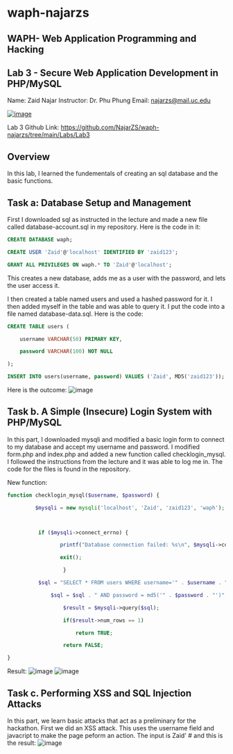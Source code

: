 # waph-najarzs 
## WAPH- Web Application Programming and Hacking 
## Lab 3 - Secure Web Application Development in PHP/MySQL
Name: Zaid Najar 
Instructor: Dr. Phu Phung
Email: najarzs@mail.uc.edu

[![image](https://github.com/NajarZS/waph-najarzs/assets/169232307/7efdc406-f5ce-4fbb-80fc-cfe00133c98c)](https://private-user-images.githubusercontent.com/169232307/332916820-7efdc406-f5ce-4fbb-80fc-cfe00133c98c.png?jwt=eyJhbGciOiJIUzI1NiIsInR5cCI6IkpXVCJ9.eyJpc3MiOiJnaXRodWIuY29tIiwiYXVkIjoicmF3LmdpdGh1YnVzZXJjb250ZW50LmNvbSIsImtleSI6ImtleTUiLCJleHAiOjE3MTY0MTUxMjMsIm5iZiI6MTcxNjQxNDgyMywicGF0aCI6Ii8xNjkyMzIzMDcvMzMyOTE2ODIwLTdlZmRjNDA2LWY1Y2UtNGZiYi04MGZjLWNmZTAwMTMzYzk4Yy5wbmc_WC1BbXotQWxnb3JpdGhtPUFXUzQtSE1BQy1TSEEyNTYmWC1BbXotQ3JlZGVudGlhbD1BS0lBVkNPRFlMU0E1M1BRSzRaQSUyRjIwMjQwNTIyJTJGdXMtZWFzdC0xJTJGczMlMkZhd3M0X3JlcXVlc3QmWC1BbXotRGF0ZT0yMDI0MDUyMlQyMTUzNDNaJlgtQW16LUV4cGlyZXM9MzAwJlgtQW16LVNpZ25hdHVyZT04MTIxYTU4YzUwYjYyYzAwNmMxNjcyZTg3MTFlNTdhZWU5ZWZiMWZiY2YwNmI3M2UzYTJiNjkxMTdkZTcyM2M1JlgtQW16LVNpZ25lZEhlYWRlcnM9aG9zdCZhY3Rvcl9pZD0wJmtleV9pZD0wJnJlcG9faWQ9MCJ9.KkBr_xzTTFJNVcUA1LYnh_42ldA2tX1KxMRDfHYd_Qs)

Lab 3 Github Link: https://github.com/NajarZS/waph-najarzs/tree/main/Labs/Lab3

## Overview

In this lab, I learned the fundementals of creating an sql database and the basic functions. 

## Task a: Database Setup and Management

First I downloaded sql as instructed in the lecture and made a new file called database-account.sql in my repository. Here is the code in it: 

``` sql
CREATE DATABASE waph;

CREATE USER 'Zaid'@'localhost' IDENTIFIED BY 'zaid123';

GRANT ALL PRIVILEGES ON waph.* TO 'Zaid'@'localhost';
```
This creates a new database, adds me as a user with the password, and lets the user access it. 

I then created a table named users and used a hashed password for it. I then added myself in the table and was able to query it. I put the code into a file named database-data.sql.
Here is the code: 

``` sql
CREATE TABLE users (

    username VARCHAR(50) PRIMARY KEY,

    password VARCHAR(100) NOT NULL

);

INSERT INTO users(username, password) VALUES ('Zaid', MD5('zaid123'));
```
Here is the outcome: 
![image](https://github.com/NajarZS/waph-najarzs/assets/169232307/d1e9b423-ea00-4eb1-8845-7b7c4734670a)

## Task b. A Simple (Insecure) Login System with PHP/MySQL 

In this part, I downloaded mysqli and modified a basic login form to connect to my database and accept my username and password. I modified form.php and index.php and added a new function called checklogin_mysql. I followed the instructions from the lecture and it was able to log me in. The code for the files is found in the repository. 

New function:

``` php
function checklogin_mysql($username, $password) {

   		 $mysqli = new mysqli('localhost', 'Zaid', 'zaid123', 'waph');



  		  if ($mysqli->connect_errno) {

    		     printf("Database connection failed: %s\n", $mysqli->connect_error);

       		     exit();

                  }               

  		  $sql = "SELECT * FROM users WHERE username='" . $username . "'";

    		  $sql = $sql . " AND password = md5('" . $password . "')";

                  $result = $mysqli->query($sql);

                  if($result->num_rows == 1)

                      return TRUE;

                  return FALSE;

}
```
Result: ![image](https://github.com/NajarZS/waph-najarzs/assets/169232307/ec91901d-2192-408c-929c-16295b2a2182)
        ![image](https://github.com/NajarZS/waph-najarzs/assets/169232307/eefb72f7-5402-4f3c-9afe-d4a95b9e3e01)

## Task c. Performing XSS and SQL Injection Attacks

In this part, we learn basic attacks that act as a preliminary for the hackathon. First we did an XSS attack. This uses the username field and javacript to make the page peform an action. The input is Zaid' #<script>alert(document.cookie)</script> and this is the result: 
![image](https://github.com/NajarZS/waph-najarzs/assets/169232307/c9933556-40e1-45af-acc6-eae741b0fd93)








